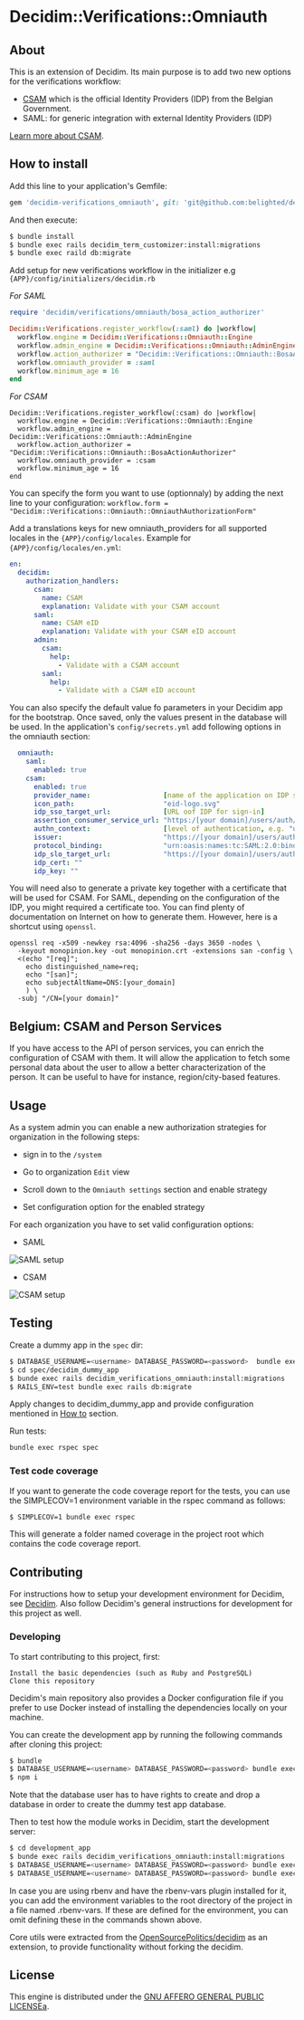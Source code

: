 # Decidim::Verifications::Omniauth

## About

This is an extension of Decidim. Its main purpose is to add two new options for the verifications workflow:
* [CSAM](https://www.csam.be/en/index.html) which is the official Identity Providers (IDP) from the Belgian Government.
* SAML: for generic integration with external Identity Providers (IDP)

[Learn more about CSAM](https://www.csam.be/en/index.html).

## How to install

Add this line to your application's Gemfile:

```ruby
gem 'decidim-verifications_omniauth', git: 'git@github.com:belighted/decidim-module-verifications_omniauth.git'
```

And then execute:

```bash
$ bundle install
$ bundle exec rails decidim_term_customizer:install:migrations
$ bundle exec raild db:migrate
```

Add setup for new verifications workflow in the initializer e.g `{APP}/config/initializers/decidim.rb`

_For SAML_
```ruby
require 'decidim/verifications/omniauth/bosa_action_authorizer'

Decidim::Verifications.register_workflow(:saml) do |workflow|
  workflow.engine = Decidim::Verifications::Omniauth::Engine
  workflow.admin_engine = Decidim::Verifications::Omniauth::AdminEngine
  workflow.action_authorizer = "Decidim::Verifications::Omniauth::BosaActionAuthorizer"
  workflow.omniauth_provider = :saml
  workflow.minimum_age = 16
end
```

_For CSAM_
```
Decidim::Verifications.register_workflow(:csam) do |workflow|
  workflow.engine = Decidim::Verifications::Omniauth::Engine
  workflow.admin_engine = Decidim::Verifications::Omniauth::AdminEngine
  workflow.action_authorizer = "Decidim::Verifications::Omniauth::BosaActionAuthorizer"
  workflow.omniauth_provider = :csam
  workflow.minimum_age = 16
end
```
You can specify the form you want to use (optionnaly) by adding the next line to your configuration:
`workflow.form = "Decidim::Verifications::Omniauth::OmniauthAuthorizationForm"`


Add a translations keys for new omniauth_providers for all supported locales in the `{APP}/config/locales`.
Example for `{APP}/config/locales/en.yml`:

```yaml
en:
  decidim:
    authorization_handlers:
      csam:
        name: CSAM
        explanation: Validate with your CSAM account
      saml:
        name: CSAM eID
        explanation: Validate with your CSAM eID account
      admin:
        csam:
          help:
            - Validate with a CSAM account
        saml:
          help:
            - Validate with a CSAM eID account
```

You can also specify the default value fo parameters in your Decidim app for the bootstrap. Once saved, only the values present in the database will be used. 
In the application's `config/secrets.yml` add following options in the omniauth section:

```yaml
  omniauth:
    saml:
      enabled: true
    csam:
      enabled: true
      provider_name:                  [name of the application on IDP side]
      icon_path:                      "eid-logo.svg"
      idp_sso_target_url:             [URL oof IDP for sign-in]
      assertion_consumer_service_url: "https:/[your domain]/users/auth/csam/callback"
      authn_context:                  [level of authentication, e.g. "urn:be:fedict:iam:fas:enterprise:Level300"]
      issuer:                         "https://[your domain]/users/auth/csam/metadata"
      protocol_binding:               "urn:oasis:names:tc:SAML:2.0:bindings:HTTP-Redirect"
      idp_slo_target_url:             "https://[your domain]/users/auth/csam/spslo"
      idp_cert: ""
      idp_key: ""
```

You will need also to generate a private key together with a certificate that will be used for CSAM.
For SAML, depending on the configuration of the IDP, you might required a certificate too.
You can find plenty of documentation on Internet on how to generate them. However, here is a shortcut using `openssl`.

```
openssl req -x509 -newkey rsa:4096 -sha256 -days 3650 -nodes \
  -keyout monopinion.key -out monopinion.crt -extensions san -config \
  <(echo "[req]";
    echo distinguished_name=req;
    echo "[san]";
    echo subjectAltName=DNS:[your_domain]
    ) \
  -subj "/CN=[your domain]"
```

## Belgium: CSAM and Person Services

If you have access to the API of person services, you can enrich the configuration of CSAM with them.
It will allow the application to fetch some personal data about the user to allow a better characterization of the person.
It can be useful to have for instance, region/city-based features.

## Usage

As a system admin you can enable a new authorization strategies for organization in the following steps:

* sign in to the `/system`

* Go to organization `Edit` view

* Scroll down to the `Omniauth settings` section and enable strategy

* Set configuration option for the enabled strategy


For each organization you have to set valid configuration options:

* SAML

![SAML setup](doc/assets/saml.png)

* CSAM

![CSAM setup](doc/assets/csam.png)

## Testing

Create a dummy app in the `spec` dir:

```bash
$ DATABASE_USERNAME=<username> DATABASE_PASSWORD=<password>  bundle exec rails decidim:generate_external_test_app
$ cd spec/decidim_dummy_app
$ bunde exec rails decidim_verifications_omniauth:install:migrations
$ RAILS_ENV=test bundle exec rails db:migrate
```

Apply changes to decidim_dummy_app and provide configuration mentioned in [How to](#how-to-install) section.

Run tests:

```bash
bundle exec rspec spec
```

### Test code coverage

If you want to generate the code coverage report for the tests, you can use the SIMPLECOV=1
environment variable in the rspec command as follows:

```bash
$ SIMPLECOV=1 bundle exec rspec
```

This will generate a folder named coverage in the project root which contains the code coverage report.

## Contributing

For instructions how to setup your development environment for Decidim, see [Decidim](https://github.com/decidim/decidim).
Also follow Decidim's general instructions for development for this project as well.

### Developing

To start contributing to this project, first:

    Install the basic dependencies (such as Ruby and PostgreSQL)
    Clone this repository

Decidim's main repository also provides a Docker configuration file if you prefer to use Docker instead of installing the dependencies locally on your machine.

You can create the development app by running the following commands after cloning this project:

```bash
$ bundle
$ DATABASE_USERNAME=<username> DATABASE_PASSWORD=<password> bundle exec rake development_app
$ npm i
```

Note that the database user has to have rights to create and drop a database in order to create the dummy test app database.

Then to test how the module works in Decidim, start the development server:

```bash
$ cd development_app
$ bunde exec rails decidim_verifications_omniauth:install:migrations
$ DATABASE_USERNAME=<username> DATABASE_PASSWORD=<password> bundle exec rails db:migrate
$ DATABASE_USERNAME=<username> DATABASE_PASSWORD=<password> bundle exec rails s
```

In case you are using rbenv and have the rbenv-vars plugin installed for it,
you can add the environment variables to the root directory of the project in a file named .rbenv-vars.
If these are defined for the environment, you can omit defining these in the commands shown above.

Core utils were extracted from the [OpenSourcePolitics/decidim](https://github.com/OpenSourcePolitics/decidim/tree/alt/petition_merge)
as an extension, to provide functionality without forking the decidim.

## License

This engine is distributed under the [GNU AFFERO GENERAL PUBLIC LICENSEa](LICENSE-AGPLv3.txt).
